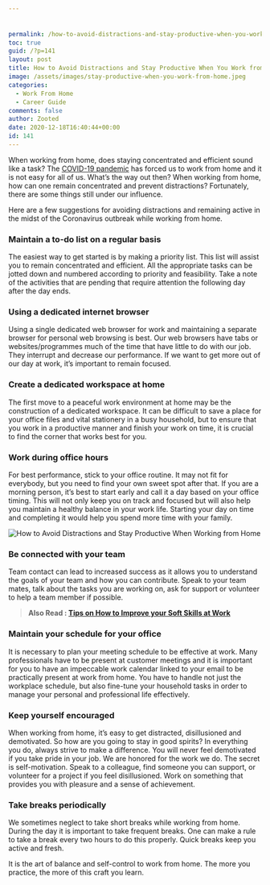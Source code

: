 ```yaml
---


permalink: /how-to-avoid-distractions-and-stay-productive-when-you-work-from-home/
toc: true
guid: /?p=141
layout: post
title: How to Avoid Distractions and Stay Productive When You Work from Home
image: /assets/images/stay-productive-when-you-work-from-home.jpeg
categories:
  - Work From Home
  - Career Guide
comments: false
author: Zooted
date: 2020-12-18T16:40:44+00:00
id: 141
---
```

When working from home, does staying concentrated and efficient sound like a task? The [COVID-19 pandemic](https://www.google.com/search?q=COVID-19+pandemic&oq=COVID-19+pandemic) has forced us to work from home and it is not easy for all of us. What&#8217;s the way out then? When working from home, how can one remain concentrated and prevent distractions? Fortunately, there are some things still under our influence.

Here are a few suggestions for avoiding distractions and remaining active in the midst of the Coronavirus outbreak while working from home.

### Maintain a to-do list on a regular basis

The easiest way to get started is by making a priority list. This list will assist you to remain concentrated and efficient. All the appropriate tasks can be jotted down and numbered according to priority and feasibility. Take a note of the activities that are pending that require attention the following day after the day ends.

### Using a dedicated internet browser

Using a single dedicated web browser for work and maintaining a separate browser for personal web browsing is best. Our web browsers have tabs or websites/programmes much of the time that have little to do with our job. They interrupt and decrease our performance. If we want to get more out of our day at work, it&#8217;s important to remain focused.

### Create a dedicated workspace at home

The first move to a peaceful work environment at home may be the construction of a dedicated workspace. It can be difficult to save a place for your office files and vital stationery in a busy household, but to ensure that you work in a productive manner and finish your work on time, it is crucial to find the corner that works best for you.

### Work during office hours

For best performance, stick to your office routine. It may not fit for everybody, but you need to find your own sweet spot after that. If you are a morning person, it&#8217;s best to start early and call it a day based on your office timing. This will not only keep you on track and focused but will also help you maintain a healthy balance in your work life. Starting your day on time and completing it would help you spend more time with your family. 

<img loading="lazy" width="800" height="400" src="/wp-content/uploads/2020/12/xburnout_coronavirus.pngqitokBFrcUZ1h.pagespeed.ic_.3NsuKa7coL.png" alt="How to Avoid Distractions and Stay Productive When Working from Home" class="wp-image-143" srcset="/wp-content/uploads/2020/12/xburnout_coronavirus.pngqitokBFrcUZ1h.pagespeed.ic_.3NsuKa7coL.png 800w, /wp-content/uploads/2020/12/xburnout_coronavirus.pngqitokBFrcUZ1h.pagespeed.ic_.3NsuKa7coL-300x150.png 300w, /wp-content/uploads/2020/12/xburnout_coronavirus.pngqitokBFrcUZ1h.pagespeed.ic_.3NsuKa7coL-768x384.png 768w" sizes="(max-width: 800px) 100vw, 800px" />  

### Be connected with your team

Team contact can lead to increased success as it allows you to understand the goals of your team and how you can contribute. Speak to your team mates, talk about the tasks you are working on, ask for support or volunteer to help a team member if possible.

<blockquote class="wp-block-quote">
  <p>
    <strong>Also Read : <a href="/tips-on-how-to-improve-your-soft-skills-at-work/">Tips on How to Improve your Soft Skills at Work</a></strong>
  </p>
</blockquote>

### Maintain your schedule for your office

It is necessary to plan your meeting schedule to be effective at work. Many professionals have to be present at customer meetings and it is important for you to have an impeccable work calendar linked to your email to be practically present at work from home. You have to handle not just the workplace schedule, but also fine-tune your household tasks in order to manage your personal and professional life effectively.

### Keep yourself encouraged

When working from home, it&#8217;s easy to get distracted, disillusioned and demotivated. So how are you going to stay in good spirits? In everything you do, always strive to make a difference. You will never feel demotivated if you take pride in your job. We are honored for the work we do. The secret is self-motivation. Speak to a colleague, find someone you can support, or volunteer for a project if you feel disillusioned. Work on something that provides you with pleasure and a sense of achievement.

### Take breaks periodically

We sometimes neglect to take short breaks while working from home. During the day it is important to take frequent breaks. One can make a rule to take a break every two hours to do this properly. Quick breaks keep you active and fresh.

It is the art of balance and self-control to work from home. The more you practice, the more of this craft you learn.
